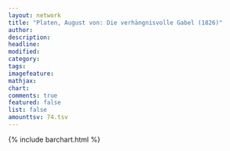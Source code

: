 ```yaml
---
layout: network
title: "Platen, August von: Die verhängnisvolle Gabel (1826)"
author:
description:
headline:
modified:
category:
tags:
imagefeature: 
mathjax: 
chart: 
comments: true
featured: false
list: false
amounttsv: 74.tsv
---
```

{% include barchart.html %}

